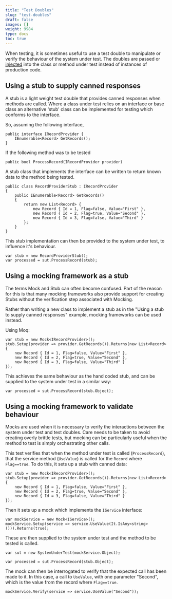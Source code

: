 ```yaml
---
title: "Test Doubles"
slug: "test-doubles"
draft: false
images: []
weight: 9984
type: docs
toc: true
---
```


When testing, it is sometimes useful to use a test double to manipulate or verify the behaviour of the system under test.  The doubles are passed or [injected][1] into the class or method under test instead of instances of production code.


  [1]: https://www.wikiod.com/unit-testing/dependency-injection

## Using a stub to supply canned responses
A stub is a light weight test double that provides canned responses when methods are called.  Where a class under test relies on an interface or base class an alternative 'stub' class can be implemented for testing which conforms to the interface.

So, assuming the following interface,

    public interface IRecordProvider {
        IEnumerable<Record> GetRecords();
    }


If the following method was to be tested

    public bool ProcessRecord(IRecordProvider provider)

A stub class that implements the interface can be written to return known data to the method being tested.

    public class RecordProviderStub : IRecordProvider
    {
        public IEnumerable<Record> GetRecords()
        {
            return new List<Record> {
                new Record { Id = 1, Flag=false, Value="First" },
                new Record { Id = 2, Flag=true, Value="Second" },
                new Record { Id = 3, Flag=false, Value="Third" }
            };
        }
    }

This stub implementation can then be provided to the system under test, to influence it's behaviour.

    var stub = new RecordProviderStub();
    var processed = sut.ProcessRecord(stub);


## Using a mocking framework as a stub
The terms Mock and Stub can often become confused.  Part of the reason for this is that many mocking frameworks also provide support for creating Stubs without the verification step associated with Mocking.

Rather than writing a new class to implement a stub as in the "Using a stub to supply canned responses" example, mocking frameworks can be used instead.

Using Moq:

    var stub = new Mock<IRecordProvider>();
    stub.Setup(provider => provider.GetRecords()).Returns(new List<Record> {
        new Record { Id = 1, Flag=false, Value="First" },
        new Record { Id = 2, Flag=true, Value="Second" },
        new Record { Id = 3, Flag=false, Value="Third" }
    });

This achieves the same behaviour as the hand coded stub, and can be supplied to the system under test in a similar way:

    var processed = sut.ProcessRecord(stub.Object);


## Using a mocking framework to validate behaviour
Mocks are used when it is necessary to verify the interactions between the system under test and test doubles.  Care needs to be taken to avoid creating overly brittle tests, but mocking can be particularly useful when the method to test is simply orchestrating other calls.

This test verifies that when the method under test is called (`ProcessRecord`), that the service method (`UseValue`)  is called for the `Record` where `Flag==true`.  To do this, it sets up a stub with canned data:

    var stub = new Mock<IRecordProvider>();
    stub.Setup(provider => provider.GetRecords()).Returns(new List<Record> {
        new Record { Id = 1, Flag=false, Value="First" },
        new Record { Id = 2, Flag=true, Value="Second" },
        new Record { Id = 3, Flag=false, Value="Third" }
    });

Then it sets up a mock which implements the `IService` interface:

    var mockService = new Mock<IService>();
    mockService.Setup(service => service.UseValue(It.IsAny<string>())).Returns(true);

These are then supplied to the system under test and the method to be tested is called.

    var sut = new SystemUnderTest(mockService.Object);

    var processed = sut.ProcessRecord(stub.Object);

The mock can then be interrogated to verify that the expected call has been made to it.  In this case, a call to `UseValue`, with one parameter "Second", which is the value from the record where `Flag==true`.

    mockService.Verify(service => service.UseValue("Second"));



